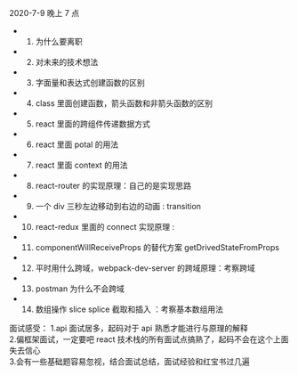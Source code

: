 2020-7-9 晚上 7 点

- 1. 为什么要离职
- 2. 对未来的技术想法
- 3. 字面量和表达式创建函数的区别
- 4. class 里面创建函数，箭头函数和非箭头函数的区别
- 5. react 里面的跨组件传递数据方式
- 6. react 里面 potal 的用法
- 7. react 里面 context 的用法
- 8. react-router 的实现原理：自己的是实现思路
- 9. 一个 div 三秒左边移动到右边的动画 : transition
- 10. react-redux 里面的 connect 实现原理 :
- 11. componentWillReceiveProps 的替代方案 getDrivedStateFromProps
- 12. 平时用什么跨域，webpack-dev-server 的跨域原理：考察跨域
- 13. postman 为什么不会跨域
- 14. 数组操作 slice splice 截取和插入 ：考察基本数组用法

面试感受：
1.api 面试居多，起码对于 api 熟悉才能进行与原理的解释  
2.偏框架面试，一定要吧 react 技术栈的所有面试点搞熟了，起码不会在这个上面失去信心  
3.会有一些基础题容易忽视，结合面试总结，面试经验和红宝书过几遍
